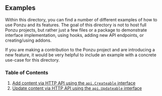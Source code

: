 ## Examples

Within this directory, you can find a number of different examples of how to use
Ponzu and its features. The goal of this directory is not to host full Ponzu
projects, but rather just a few files or a package to demonstrate interface 
implementation, using hooks, adding new API endpoints, or creating/using addons.

If you are making a contribution to the Ponzu project and are introducing a new
feature, it would be very helpful to include an example with a concrete use-case 
for this directory. 

### Table of Contents
1. [Add content via HTTP API using the `api.Createable` interface](https://github.com/ponzu-cms/ponzu/tree/master/examples/createable)
2. [Update content via HTTP API using the `api.Updateable` interface](https://github.com/ponzu-cms/ponzu/tree/master/examples/updateable)

